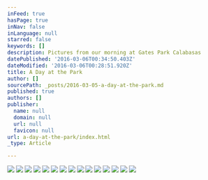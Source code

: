 ```yaml
---
inFeed: true
hasPage: true
inNav: false
inLanguage: null
starred: false
keywords: []
description: Pictures from our morning at Gates Park Calabasas
datePublished: '2016-03-06T00:34:50.403Z'
dateModified: '2016-03-06T00:28:51.920Z'
title: A Day at the Park
author: []
sourcePath: _posts/2016-03-05-a-day-at-the-park.md
published: true
authors: []
publisher:
  name: null
  domain: null
  url: null
  favicon: null
url: a-day-at-the-park/index.html
_type: Article

---
```

![](https://s3-us-west-2.amazonaws.com/the-grid-img/p/6e00f315995963208e902edb8bec21e0b94747aa.jpg)
![](https://s3-us-west-2.amazonaws.com/the-grid-img/p/9e6a8c889adeabc4c3c72d0db93bf41d9d37800d.jpg)
![](https://s3-us-west-2.amazonaws.com/the-grid-img/p/8872a61e7b1da3bed47a45e343324c248e582016.jpg)
![](https://s3-us-west-2.amazonaws.com/the-grid-img/p/7f5c09883f787dd9d38f79f291ac9bec5a870ec3.jpg)
![](https://s3-us-west-2.amazonaws.com/the-grid-img/p/7ca32f1b51c7f8b8a672c12e379bd9504fdff9ee.jpg)
![](https://s3-us-west-2.amazonaws.com/the-grid-img/p/7827b107dbf87ec7b0e7029db65a88f556c22809.jpg)
![](https://s3-us-west-2.amazonaws.com/the-grid-img/p/fbcc9e2c2d22ef44a4b43cab38acaa3bc0a6bac2.jpg)
![](https://s3-us-west-2.amazonaws.com/the-grid-img/p/768e294a20fb469e3ab060f04b81573e32e5d1dd.jpg)
![](https://s3-us-west-2.amazonaws.com/the-grid-img/p/3383faf3e58b50736d625a74166069ebfc5e5c11.jpg)
![](https://s3-us-west-2.amazonaws.com/the-grid-img/p/8b3c27c55c10a6d569e7b289c41be26eb3508028.jpg)
![](https://s3-us-west-2.amazonaws.com/the-grid-img/p/4c5aba535150c9e34afcdf6c7433ed8ee5088060.jpg)
![](https://the-grid-user-content.s3-us-west-2.amazonaws.com/4354c8f4-cbe9-47ce-8e81-f55f07509af4.jpg)
![](https://the-grid-user-content.s3-us-west-2.amazonaws.com/6727dc36-271f-47f3-8166-22519a762285.jpg)
![](https://the-grid-user-content.s3-us-west-2.amazonaws.com/9778279d-fdd9-4284-94c2-77730f3264fa.jpg)
![](https://the-grid-user-content.s3-us-west-2.amazonaws.com/5b231bc3-0807-4aa2-8376-c6ae00ad2754.jpg)